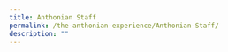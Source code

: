 ```yaml
---
title: Anthonian Staff
permalink: /the-anthonian-experience/Anthonian-Staff/
description: ""
---
```


